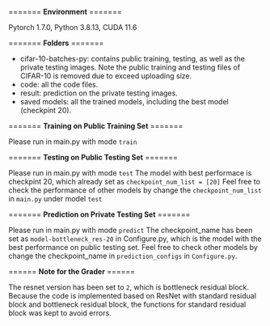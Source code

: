 ======= **Environment** =======

Pytorch 1.7.0, Python 3.8.13, CUDA 11.6

======= **Folders** =======

* cifar-10-batches-py: contains public training, testing, as well as the private testing images. Note the public training and testing files of CIFAR-10 is removed due to exceed uploading size.
* code: all the code files.
* result: prediction on the private testing images.
* saved models: all the trained models, including the best model (checkpint 20).

======= **Training on Public Training Set** =======

Please run in main.py with mode `train`

======= **Testing on Public Testing Set** =======

Please run in main.py with mode `test`
The model with best performace is checkpint 20, which already set as `checkpoint_num_list = [20]`
Feel free to check the performance of other models by change the `checkpoint_num_list` in `main.py` under model `test`

======= **Prediction on Private Testing Set** =======

Please run in main.py with mode `predict`
The checkpoint_name has been set as `model-bottleneck_res-20` in Configure.py, which is the model with the best performance on public testing set. 
Feel free to check other models by change the checkpoint_name in `prediction_configs` in `Configure.py`. 

====== **Note for the Grader** ======

The resnet version has been set to `2`, which is bottleneck residual block. 
Because the code is implemented based on ResNet with standard residual block and bottleneck residual block, the functions for standard residual block was kept
to avoid errors. 
